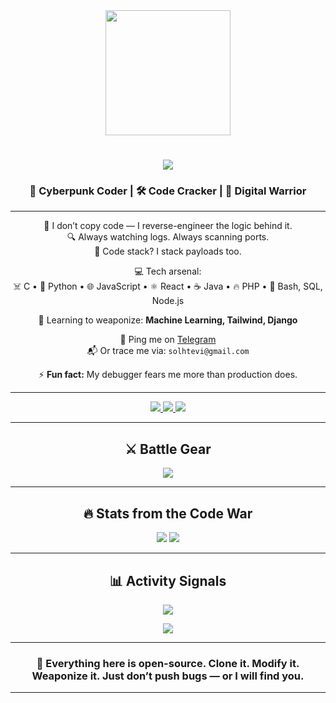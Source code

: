 <div id="header" align="center">
  <img src="https://media.giphy.com/media/v1.Y2lkPTc5MGI3NjExMnA0MHExbnUydms3cm5ta2E3M2dmaXZoZGIwbnYyMWhnbGF3OGM1OCZlcD12MV9pbnRlcm5hbF9naWZfYnlfaWQmY3Q9cw/M9gbBd9nbDrOTu1Mqx/giphy.gif" width="200" />
</div>

<h1 align="center">
  <img src="https://readme-typing-svg.herokuapp.com/?font=Fira+Code&size=32&center=true&vCenter=true&width=600&height=50&duration=4000&lines=SpiluxX+logs+in...;Deploying+digital+chaos...;Injecting+code+into+the+Matrix..." />
</h1>

<h3 align="center">👾 Cyberpunk Coder | 🛠️ Code Cracker | 🔐 Digital Warrior</h3>

---

<div align="center">

🧠 I don’t copy code — I reverse-engineer the logic behind it.  
🔍 Always watching logs. Always scanning ports.  
🧱 Code stack? I stack payloads too.

💻 Tech arsenal:  
☠️ C • 🐍 Python • 🌐 JavaScript • ⚛️ React • ☕ Java • 🔥 PHP • 🧬 Bash, SQL, Node.js

🌱 Learning to weaponize: **Machine Learning, Tailwind, Django**

📡 Ping me on [Telegram](https://t.me/SpiluxX)  
📬 Or trace me via: `solhtevi@gmail.com`

⚡ **Fun fact:** My debugger fears me more than production does.

</div>

---

<div align="center">
  <a href="mailto:solhtevi@gmail.com">
    <img src="https://img.shields.io/badge/Gmail-0A0A0A?style=for-the-badge&logo=gmail&logoColor=white" />
  </a>
  <a href="https://wa.me/254112011036" target="_blank">
    <img src="https://img.shields.io/badge/WhatsApp-111111?style=for-the-badge&logo=whatsapp&logoColor=green" />
  </a>
  <a href="https://github.com/spider660" target="_blank">
    <img src="https://img.shields.io/badge/GitHub_Profile-171717?style=for-the-badge&logo=github&logoColor=white" />
  </a>
</div>

---

<h2 align="center">⚔️ Battle Gear</h2>

<div align="center">
  <img src="https://skillicons.dev/icons?i=python,c,java,js,react,django,php,html,css,mysql,git,github,bash" />
</div>

---

<h2 align="center">🔥 Stats from the Code War</h2>

<p align="center">
  <img src="https://github-readme-stats.vercel.app/api?username=spider660&show_icons=true&theme=tokyonight&hide_border=true&bg_color=00000000" />
  <img src="https://github-readme-streak-stats.herokuapp.com?user=spider660&theme=tokyonight&hide_border=true&background=00000000" />
</p>

---

<h2 align="center">📊 Activity Signals</h2>

<p align="center">
  <img src="https://github-readme-activity-graph.vercel.app/graph?username=spider660&theme=tokyo-night&hide_border=true" />
</p>

<p align="center">
  <img src="https://komarev.com/ghpvc/?username=spider660&label=SpiluxX+is+Being+Watched&color=0e75b6&style=flat-square" />
</p>

---

<h3 align="center">
  🧨 Everything here is open-source. Clone it. Modify it. Weaponize it.  
  Just don’t push bugs — or I will find you.
</h3>

---
